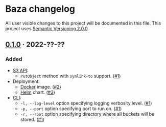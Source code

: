 Baza changelog
==============

All user visible changes to this project will be documented in this file. This project uses [Semantic Versioning 2.0.0].




## [0.1.0] · 2022-??-??
[0.1.0]: /../../tree/v0.1.0

### Added

- [S3 API]:
    - `PutObject` method with `symlink-to` support. ([#1])
- Deployment:
    - [Docker] image. ([#2]) 
    - [Helm] chart. ([#3])
- [CLI]:
    - `-l, --log-level` option specifying logging verbosity level. ([#1])
    - `-p, --port` option specifying port to run on. ([#1]) 
    - `-r, --root` option specifying directory where all buckets will be stored. ([#1]) 

[#1]: /../../pull/1
[#2]: /../../pull/2
[#3]: /../../pull/3




[CLI]: https://en.wikipedia.org/wiki/Command-line_interface
[Docker]: https://www.docker.com
[Helm]: https://helm.sh
[S3 API]: https://docs.aws.amazon.com/AmazonS3/latest/API/Type_API_Reference.html
[Semantic Versioning 2.0.0]: https://semver.org

